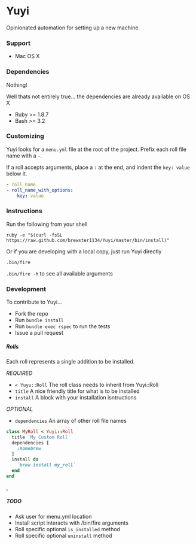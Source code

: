 # Yuyi
Opinionated automation for setting up a new machine.

### Support
* Mac OS X

### Dependencies
Nothing!

Well thats not entirely true... the dependencies are already available on OS X
* Ruby >= 1.8.7
* Bash >= 3.2

### Customizing
Yuyi looks for a `menu.yml` file at the root of the project.  Prefix each roll file name with a `-`.

If a roll accepts arguments, place a `:` at the end, and indent the `key: value` below it.

```yaml
- roll_name
- roll_name_with_options:
    key: value
```

### Instructions
Run the following from your shell

`ruby -e "$(curl -fsSL https://raw.github.com/brewster1134/Yuyi/master/bin/install)"`

Or if you are developing with a local copy, just run Yuyi directly

`.bin/fire`

`.bin/fire -h` to see all available arguments

### Development
To contribute to Yuyi...

* Fork the repo
* Run `bundle install`
* Run `bundle exec rspec` to run the tests
* Issue a pull request

##### Rolls
Each roll represents a single addition to be installed.

_REQUIRED_
* `< Yuyu::Roll`  The roll class needs to inherit from Yuyi::Roll
* `title`         A nice friendly title for what is to be installed
* `install`       A block with your installation isntructions

_OPTIONAL_
* `dependencies`  An array of other roll file names

```ruby
class MyRoll < Yuyi::Roll
  title 'My Custom Roll'
  dependencies [
    :homebrew
  ]
  install do
    `brew install my_roll`
  end
end
```

[.](http://www.comedycentral.com/video-clips/3myds9/upright-citizens-brigade-sushi-chef)

##### TODO
* Ask user for menu.yml location
* Install script interacts with /bin/fire arguments
* Roll specific optional `is_installed` method
* Roll specific optional `uninstall` method
